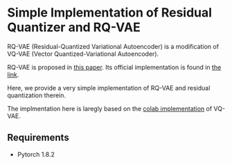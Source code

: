 

# Simple Implementation of Residual Quantizer and RQ-VAE

RQ-VAE (Residual-Quantized Variational Autoencoder) is a modification of VQ-VAE (Vector Quantized-Variational Autoencoder).

RQ-VAE is proposed in [this paper](https://arxiv.org/abs/2203.01941). Its official implementation is found in [the link](https://github.com/kakaobrain/rq-vae-transformer).

Here, we provide a very simple implementation of RQ-VAE and residual quantization therein.

The implmentation here is laregly based on the [colab implementation](https://colab.research.google.com/github/zalandoresearch/pytorch-vq-vae/blob/master/vq-vae.ipynb#scrollTo=yAzAH7FIb7Tf) of VQ-VAE.


## Requirements
- Pytorch 1.8.2
